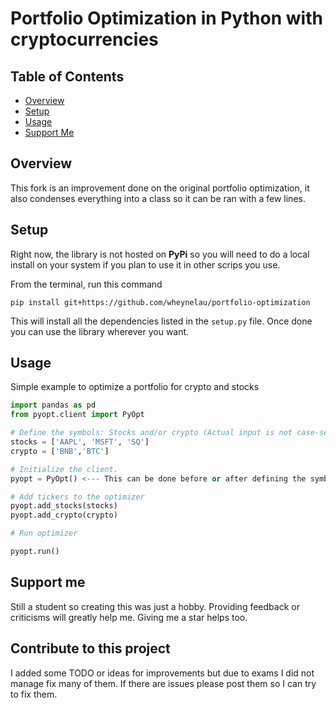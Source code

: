 # Portfolio Optimization in Python with cryptocurrencies

## Table of Contents

- [Overview](#overview)
- [Setup](#setup)
- [Usage](#usage)
- [Support Me](#support-me)

## Overview

This fork is an improvement done on the original portfolio optimization, 
it also condenses everything into a class so it can be ran with a few lines.

## Setup

Right now, the library is not hosted on **PyPi** so you will need to do a local
install on your system if you plan to use it in other scrips you use.

From the terminal, run this command 

```console
pip install git+https://github.com/wheynelau/portfolio-optimization
```

This will install all the dependencies listed in the `setup.py` file. Once done
you can use the library wherever you want.

## Usage

Simple example to optimize a portfolio for crypto and stocks

```python
import pandas as pd
from pyopt.client import PyOpt

# Define the symbols: Stocks and/or crypto (Actual input is not case-sensitive)
stocks = ['AAPL', 'MSFT', 'SQ']
crypto = ['BNB','BTC']

# Initialize the client.
pyopt = PyOpt() <--- This can be done before or after defining the symbols

# Add tickers to the optimizer
pyopt.add_stocks(stocks)
pyopt.add_crypto(crypto)

# Run optimizer

pyopt.run()
```
## Support me
Still a student so creating this was just a hobby. Providing feedback or criticisms will greatly help me.
Giving me a star helps too. 

## Contribute to this project
I added some TODO or ideas for improvements but due to exams I did not manage fix many of them.
If there are issues please post them so I can try to fix them.
